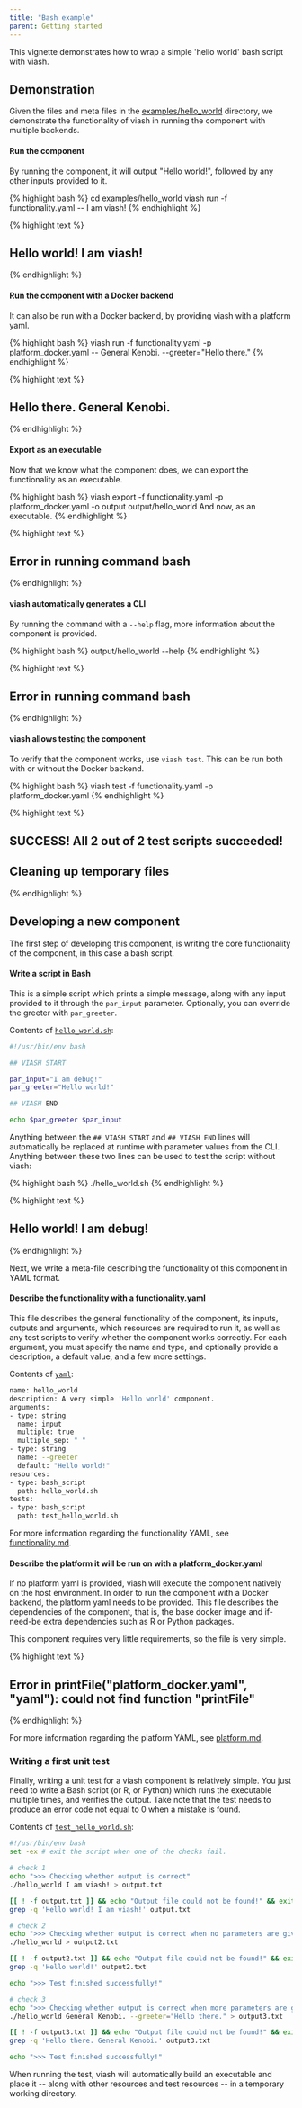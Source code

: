 ```yaml
---
title: "Bash example"
parent: Getting started
---
```




This vignette demonstrates how to wrap a simple 'hello world' bash script with viash.

## Demonstration
Given the files and meta files in the [examples/hello_world](examples/hello_world) directory, we demonstrate the functionality of viash in running the component 
with multiple backends.

#### Run the component
By running the component, it will output "Hello world!", followed by any other inputs provided to it.


{% highlight bash %}
cd examples/hello_world
viash run -f functionality.yaml -- I am viash!
{% endhighlight %}

{% highlight text %}
## Hello world! I am viash!
{% endhighlight %}

#### Run the component with a Docker backend
It can also be run with a Docker backend, by providing viash with a platform yaml.

{% highlight bash %}
viash run -f functionality.yaml -p platform_docker.yaml -- General Kenobi. --greeter="Hello there."
{% endhighlight %}




{% highlight text %}
## Hello there. General Kenobi.
{% endhighlight %}

#### Export as an executable
Now that we know what the component does, we can export the functionality as an executable.

{% highlight bash %}
viash export -f functionality.yaml -p platform_docker.yaml -o output
output/hello_world And now, as an executable.
{% endhighlight %}




{% highlight text %}
## Error in running command bash
{% endhighlight %}

#### viash automatically generates a CLI
By running the command with a `--help` flag, more information about the component is provided.

{% highlight bash %}
output/hello_world --help
{% endhighlight %}




{% highlight text %}
## Error in running command bash
{% endhighlight %}

#### viash allows testing the component
To verify that the component works, use `viash test`. This can be run both with or without the Docker backend.

{% highlight bash %}
viash test -f functionality.yaml -p platform_docker.yaml
{% endhighlight %}




{% highlight text %}
## 
## SUCCESS! All 2 out of 2 test scripts succeeded!
## Cleaning up temporary files
{% endhighlight %}

## Developing a new component

The first step of developing this component, is writing the core functionality of the component, in this case a bash script. 

#### Write a script in Bash
This is a simple script which prints a simple message, along with any input provided to it through the `par_input` parameter.
Optionally, you can override the greeter with `par_greeter`.

Contents of [`hello_world.sh`](hello_world.sh):
```bash
#!/usr/bin/env bash

## VIASH START

par_input="I am debug!"
par_greeter="Hello world!"

## VIASH END

echo $par_greeter $par_input
```

Anything between the `## VIASH START` and `## VIASH END` lines will automatically be replaced 
at runtime with parameter values from the CLI. Anything between these two lines can be used to 
test the script without viash:


{% highlight bash %}
./hello_world.sh
{% endhighlight %}




{% highlight text %}
## Hello world! I am debug!
{% endhighlight %}

Next, we write a meta-file describing the functionality of this component in YAML format.

#### Describe the functionality with a functionality.yaml

This file describes the general functionality of the component, its inputs, outputs and arguments, which 
resources are required to run it, as well as any test scripts to verify whether the component
works correctly. For each argument, you must specify the name and type, and optionally provide a description,
a default value, and a few more settings.

Contents of [`yaml`](functionality.yaml):
```bash
name: hello_world
description: A very simple 'Hello world' component.
arguments:
- type: string
  name: input
  multiple: true
  multiple_sep: " "
- type: string
  name: --greeter
  default: "Hello world!"
resources:
- type: bash_script
  path: hello_world.sh
tests:
- type: bash_script
  path: test_hello_world.sh
```

For more information regarding the functionality YAML, see [functionality.md](functionality.md).

#### Describe the platform it will be run on with a platform_docker.yaml

If no platform yaml is provided, viash will execute the component natively on the host environment. 
In order to run the component with a Docker backend, the platform yaml needs to be provided. 
This file describes the dependencies of the component, that is, the base docker image and if-need-be
extra dependencies such as R or Python packages.

This component requires very little requirements, so the file is very simple.


{% highlight text %}
## Error in printFile("platform_docker.yaml", "yaml"): could not find function "printFile"
{% endhighlight %}

For more information regarding the platform YAML, see [platform.md](platform.md).

### Writing a first unit test
Finally, writing a unit test for a viash component is relatively simple. 
You just need to write a Bash script (or R, or Python) which runs the executable multiple
times, and verifies the output. Take note that the test needs to produce an error code not equal to
0 when a mistake is found.


Contents of [`test_hello_world.sh`](test_hello_world.sh):
```bash
#!/usr/bin/env bash
set -ex # exit the script when one of the checks fail.

# check 1
echo ">>> Checking whether output is correct"
./hello_world I am viash! > output.txt

[[ ! -f output.txt ]] && echo "Output file could not be found!" && exit 1
grep -q 'Hello world! I am viash!' output.txt

# check 2
echo ">>> Checking whether output is correct when no parameters are given"
./hello_world > output2.txt

[[ ! -f output2.txt ]] && echo "Output file could not be found!" && exit 1
grep -q 'Hello world!' output2.txt

echo ">>> Test finished successfully!"

# check 3
echo ">>> Checking whether output is correct when more parameters are given"
./hello_world General Kenobi. --greeter="Hello there." > output3.txt

[[ ! -f output3.txt ]] && echo "Output file could not be found!" && exit 1
grep -q 'Hello there. General Kenobi.' output3.txt

echo ">>> Test finished successfully!"

```

When running the test, viash will automatically build an executable and place it -- along with other 
resources and test resources -- in a temporary working directory.

